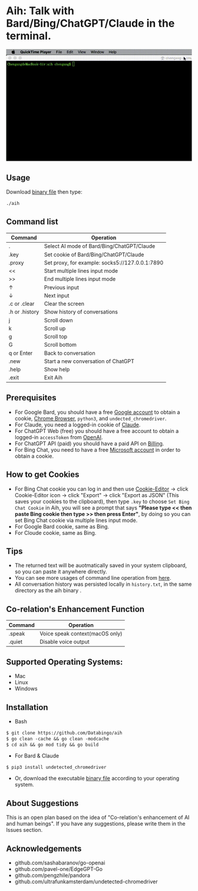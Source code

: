 # Aih: Talk with Bard/Bing/ChatGPT/Claude in the terminal.

![screenshot2](aih.gif) 

## Usage
Download [binary file](https://github.com/Databingo/aih/releases) then type:
```bash
./aih
```

## Command list
| Command    | Operation|
|------------|----------|
|.           | Select AI mode of Bard/Bing/ChatGPT/Claude|
|.key        | Set cookie of Bard/Bing/ChatGPT/Claude|
|.proxy      | Set proxy, for example: socks5://127.0.0.1:7890|
|<<          | Start multiple lines input mode|
|>>          | End multiple lines input mode|
|↑           | Previous input|
|↓           | Next input|
|.c or .clear| Clear the screen|
|.h or .history | Show history of conversations|
|j           | Scroll down|
|k           | Scroll up|
|g           | Scroll top|
|G           | Scroll bottom|
|q or Enter  | Back to conversation|
|.new        | Start a new conversation of ChatGPT|
|.help       | Show help|
|.exit       | Exit Aih|


## Prerequisites
- For Google Bard, you should have a free [Google account](https://account.google.com) to obtain a cookie, [Chrome Browser](https://google.com/chrome), `python3`, and `undected_chromedriver`.
- For Claude, you need a logged-in cookie of [Claude](https://claude.ai).
- For ChatGPT Web (free) you should have a free account to obtain a logged-in `accessToken` from [OpenAI](https://chat.openai.com/api/auth/session).
- For ChatGPT API (paid) you should have a paid API on [Billing](https://platform.openai.com/account/billing/overview). 
- For Bing Chat, you need to have a free [Microsoft account](https://account.microsoft.com) in order to obtain a cookie.

## How to get Cookies
- For Bing Chat cookie you can log in and then use [Cookie-Editor](https://cookie-editor.cgagnier.ca) -> click Cookie-Editor icon -> click "Export" -> click "Export as JSON" (This saves your cookies to the clipboard), then type `.key` to choose `Set Bing Chat Cookie` in Aih, you will see a prompt that says **"Please type << then paste Bing cookie then type >> then press Enter"**, by doing so you can set Bing Chat cookie via multiple lines input mode.
- For Google Bard cookie, same as Bing.
- For Cloude cookie, same as Bing.

## Tips
- The returned text will be auotmatically saved in your system clipboard, so you can paste it anywhere directly.
- You can see more usages of command line operation from [here](https://github.com/peterh/liner#Line-editing).
- All conversation history was persisted locally in `history.txt`, in the same directory as the aih binary .

## Co-relation's Enhancement Function
| Command    | Operation|
|------------|----------|
|.speak      | Voice speak context(macOS only)|
|.quiet      | Disable voice output |

## Supported Operating Systems:
- Mac
- Linux
- Windows

## Installation

- Bash
```
$ git clone https://github.com/Databingo/aih
$ go clean -cache && go clean -modcache 
$ cd aih && go mod tidy && go build 
```
- For Bard & Claude
```
$ pip3 install undetected_chromedriver 
```
- Or, download the executable [binary file](https://github.com/Databingo/aih/releases) according to your operating system.

## About Suggestions
This is an open plan based on the idea of "Co-relation's enhancement of AI and human beings". If you have any suggestions, please write them in the Issues section.

## Acknowledgements
- github.com/sashabaranov/go-openai 
- github.com/pavel-one/EdgeGPT-Go
- github.com/pengzhile/pandora
- github.com/ultrafunkamsterdam/undetected-chromedriver
